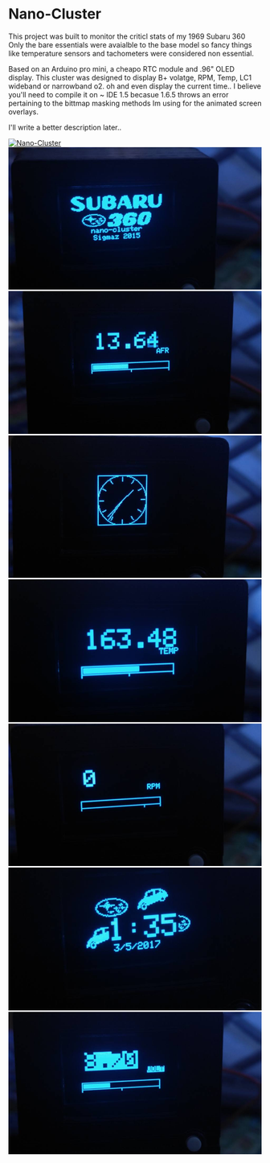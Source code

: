 # Nano-Cluster
This project was built to monitor the criticl stats of my 1969 Subaru 360
Only the bare essentials were avaialble to the base model so fancy things like temperature sensors and tachometers were considered non essential.

Based on an Arduino pro mini, a cheapo RTC module and .96" OLED display.
This cluster was designed to display B+ volatge, RPM, Temp, LC1 wideband or narrowband o2. oh and even display the current time..
I believe you'll need to compile it on ~ IDE 1.5 becasue 1.6.5 throws an error pertaining to the bittmap masking methods Im using for the animated screen overlays.

I'll write a better description later..

[![Nano-Cluster](https://img.youtube.com/vi/O1rzJWp69nk/0.jpg)](https://www.youtube.com/watch?v=O1rzJWp69nk)
![Nano-Cluster](/DisplayTests/nano5.jpg)
![Nano-Cluster](/DisplayTests/nano2.jpg)
![Nano-Cluster](/DisplayTests/nano1.jpg)
![Nano-Cluster](/DisplayTests/nano3.jpg)
![Nano-Cluster](/DisplayTests/nano4.jpg)
![Nano-Cluster](/DisplayTests/nano6.jpg)
![Nano-Cluster](/DisplayTests/nano7.jpg)
